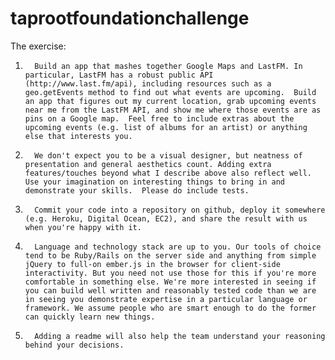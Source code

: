taprootfoundationchallenge
==========================

The exercise:
1.       Build an app that mashes together Google Maps and LastFM. In particular, LastFM has a robust public API (http://www.last.fm/api), including resources such as a geo.getEvents method to find out what events are upcoming.  Build an app that figures out my current location, grab upcoming events near me from the LastFM API, and show me where those events are as pins on a Google map.  Feel free to include extras about the upcoming events (e.g. list of albums for an artist) or anything else that interests you.

2.       We don't expect you to be a visual designer, but neatness of presentation and general aesthetics count. Adding extra features/touches beyond what I describe above also reflect well. Use your imagination on interesting things to bring in and demonstrate your skills.  Please do include tests.

3.       Commit your code into a repository on github, deploy it somewhere (e.g. Heroku, Digital Ocean, EC2), and share the result with us when you're happy with it.

4.       Language and technology stack are up to you. Our tools of choice tend to be Ruby/Rails on the server side and anything from simple jQuery to full-on ember.js in the browser for client-side interactivity. But you need not use those for this if you're more comfortable in something else. We're more interested in seeing if you can build well written and reasonably tested code than we are in seeing you demonstrate expertise in a particular language or framework. We assume people who are smart enough to do the former can quickly learn new things.

5.       Adding a readme will also help the team understand your reasoning behind your decisions.